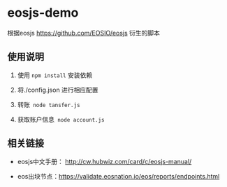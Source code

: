 # eosjs-demo
根据eosjs https://github.com/EOSIO/eosjs 衍生的脚本



## 使用说明

 1. 使用 `npm install` 安装依赖

 2. 将./config.json 进行相应配置

 3. 转账` node tansfer.js`

 4. 获取账户信息` node account.js`



 ## 相关链接

 
 - eosjs中文手册： http://cw.hubwiz.com/card/c/eosjs-manual/

 - eos出块节点：https://validate.eosnation.io/eos/reports/endpoints.html